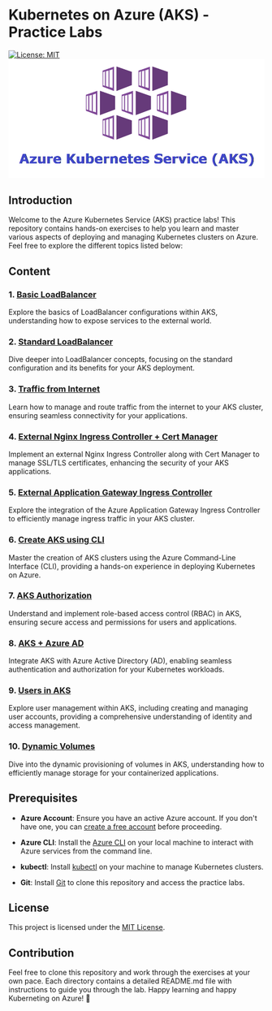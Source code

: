 # Kubernetes on Azure (AKS) - Practice Labs

[![License: MIT](https://img.shields.io/badge/License-MIT-yellow.svg)](https://opensource.org/licenses/MIT)
![alt text](images/1630686924911.png)

## Introduction

Welcome to the Azure Kubernetes Service (AKS) practice labs! This repository contains hands-on exercises to help you learn and master various aspects of deploying and managing Kubernetes clusters on Azure. Feel free to explore the different topics listed below:

## Content

### 1. [Basic LoadBalancer](LAB01/Basic_LoadBalancer.md)

   Explore the basics of LoadBalancer configurations within AKS, understanding how to expose services to the external world.

### 2. [Standard LoadBalancer](LAB02/Standard_Loadbalancer.md)

   Dive deeper into LoadBalancer concepts, focusing on the standard configuration and its benefits for your AKS deployment.

### 3. [Traffic from Internet](LAB03/Traffic_from_internet.md)

   Learn how to manage and route traffic from the internet to your AKS cluster, ensuring seamless connectivity for your applications.

### 4. [External Nginx Ingress Controller + Cert Manager](LAB04/External_Nginx_Ingress_Controller_Cert_Manager.md)

   Implement an external Nginx Ingress Controller along with Cert Manager to manage SSL/TLS certificates, enhancing the security of your AKS applications.

### 5. [External Application Gateway Ingress Controller](LAB05/External_ApplicationGateway_Ingress_Controller.md)

   Explore the integration of the Azure Application Gateway Ingress Controller to efficiently manage ingress traffic in your AKS cluster.

### 6. [Create AKS using CLI](Create_AKS_using_CLI/README.md)

   Master the creation of AKS clusters using the Azure Command-Line Interface (CLI), providing a hands-on experience in deploying Kubernetes on Azure.

### 7. [AKS Authorization](AKS_Authorization/README.md)

   Understand and implement role-based access control (RBAC) in AKS, ensuring secure access and permissions for users and applications.

### 8. [AKS + Azure AD](AKS_Azure_AD/README.md)

   Integrate AKS with Azure Active Directory (AD), enabling seamless authentication and authorization for your Kubernetes workloads.

### 9. [Users in AKS](Users_in_AKS/README.md)

   Explore user management within AKS, including creating and managing user accounts, providing a comprehensive understanding of identity and access management.

### 10. [Dynamic Volumes](Dynamic_volumes/README.md)

   Dive into the dynamic provisioning of volumes in AKS, understanding how to efficiently manage storage for your containerized applications.

## Prerequisites

- **Azure Account**: Ensure you have an active Azure account. If you don't have one, you can [create a free account](https://azure.microsoft.com/free/) before proceeding.

- **Azure CLI**: Install the [Azure CLI](https://docs.microsoft.com/en-us/cli/azure/install-azure-cli) on your local machine to interact with Azure services from the command line.

- **kubectl**: Install [kubectl](https://kubernetes.io/docs/tasks/tools/install-kubectl/) on your machine to manage Kubernetes clusters.

- **Git**: Install [Git](https://git-scm.com/book/en/v2/Getting-Started-Installing-Git) to clone this repository and access the practice labs.

## License

This project is licensed under the [MIT License](https://opensource.org/licenses/MIT).

## Contribution

Feel free to clone this repository and work through the exercises at your own pace. Each directory contains a detailed README.md file with instructions to guide you through the lab. Happy learning and happy Kuberneting on Azure! 🚀
